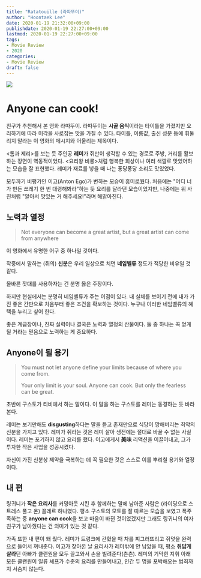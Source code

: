 ```yaml
---
title: "Ratatouille (라따뚜이)"
author: "Hoontaek Lee"
date: 2020-01-19 21:32:00+09:00
publishdate: 2020-01-19 22:27:00+09:00
lastmod: 2020-01-19 22:27:00+09:00
tags:
- Movie Review
- 2020
categories:
- Movie Review
draft: false
---
```


![](https://alasdairstuart.files.wordpress.com/2018/05/b187cfd8-670f-4618-992c-02cd9b62169e.jpg)

# Anyone can cook!

친구가 추천해서 본 영화 라따뚜이. 라따뚜이는 **시골 음식**이라는 타이틀을 가졌지만 요리하기에 따라 미각을 사로잡는 맛을 가질 수 있다. 타이틀, 이름값, 출신 성분 등에 휘둘리지 말라는 이 영화의 메시지와 어울리는 제목이다.

<톰과 제리>를 보는 듯 주인공 **레미**가 쥐만이 생각할 수 있는 경로로 주방, 거리를 활보하는 장면이 역동적이었다.  <요리왕 비룡>처럼 행복한 회상이나 여러 색깔로 맛있어하는 모습을 잘 표현했다.  레미가 재료를 넣을 때 나는 퐁당퐁당 소리도 맛있었다.

모두까기 비평가인 이고(Anton Ego)가 변하는 모습이 흥미로웠다. 처음에는 "어디 너가 만든 쓰레기 한 번 대령해봐라"하는 듯 요리를 달라던 모습이었지만, 나중에는 위 사진처럼 "알아서 맛있는 거 해주세요!"라며 해맑아진다.

## 노력과 열정

> Not everyone can become a great artist, but a great artist can come from anywhere

이 영화에서 유명한 어구 중 하나일 것이다.  

작중에서 말하는 (쥐의) **신분**은 우리 일상으로 치면 **네임벨류** 정도가 적당한 비유일 것 같다.

올바른 잣대를 사용하자는 건 분명 옳은 주장이다.  

하지만 현실에서는 분명히 네임벨류가 주는 이점이 있다. 내 실체를 보이기 전에 내가 가진 좋은 간판으로 처음부터 좋은 조건을 확보하는 것이다. 누구나 이러한 네임벨류의 혜택을 누리고 싶어 한다.

좋은 계급장이나, 진짜 실력이나 결국은 노력과 열정의 산물이다. 둘 중 하나는 꼭 얻게 될 거라는 믿음으로 노력하는 게 중요하다.

## Anyone이 될 용기

> You must not let anyone define your limits because of where you come from.
>
> Your only limit is your soul. Anyone can cook. But only the fearless can be great.

초반에 구스토가 티비에서 하는 말이다. 이 말을 하는 구스토를 레미는 동경하는 듯 바라본다.

레미는 보기만해도 **disgusting**하다는 말을 듣고 존재만으로 식당이 망해버리는 최악의 신분을 가지고 있다. 레미가 쥐라는 것은 레미 살아 생전에는 절대로 바꿀 수 없는 사실이다. 레미는 포기하지 않고 요리를 했다. 이고에게서 **美味** 리액션을 이끌어내고, 그가 투자한 작은 사업을 성공시켰다.

자신이 가진 신분상 제약을 극복하는 데 꼭 필요한 것은 스스로 이를 뿌리칠 용기와 열정이다.

## 내 편

링귀니가 **작은 요리사**를 커밍아웃 시킨 후 함께하는 말에 남아준 사람은 (라이딩으로 스트레스 풀고 온) 꼴레르 하나였다. 평소 구스토의 모토를 잘 따르는 모습을 보였고 폭주족하는 중 **anyone can cook**을 보고 마음이 바뀐 것이었겠지만 그래도 링귀니의 여자친구가 남아줬다는 건 의미가 있는 것 같다.

가족 또한 내 편이 돼 줬다. 레미가 트렁크에 갇혔을 때 차를 찌그러뜨리고 쥐덫을 완력으로 들어서 꺼내준다. 이고가 찾아온 날 요리사가 레미밖에 안 남았을 때, 평소 **쥐답게 살라**던 아빠가 클랜원을 모두 끌고와서 손을 빌려준다(츤츤). 레미의 기막힌 지휘 아래 모든 클랜원이 일류 셰프가 수준의 요리를 만들어내고, 인간 두 명을 포박해오는 범죄까지 서슴지 않는다.